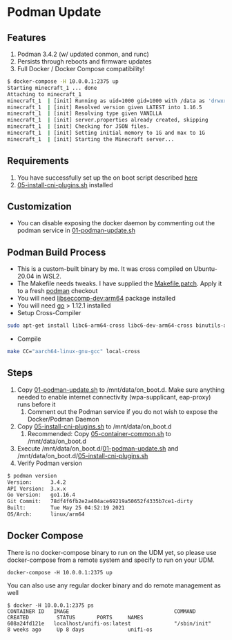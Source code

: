 # Podman Update

## Features

1. Podman 3.4.2 (w/ updated conmon, and runc)
1. Persists through reboots and firmware updates
1. Full Docker / Docker Compose compatibility!
```sh
$ docker-compose -H 10.0.0.1:2375 up
Starting minecraft_1 ... done
Attaching to minecraft_1
minecraft_1  | [init] Running as uid=1000 gid=1000 with /data as 'drwxrwxr-x 4 1000 1000 240 May 25 11:55 /data'
minecraft_1  | [init] Resolved version given LATEST into 1.16.5
minecraft_1  | [init] Resolving type given VANILLA
minecraft_1  | [init] server.properties already created, skipping
minecraft_1  | [init] Checking for JSON files.
minecraft_1  | [init] Setting initial memory to 1G and max to 1G
minecraft_1  | [init] Starting the Minecraft server...
```
## Requirements

1. You have successfully set up the on boot script described [here](https://github.com/boostchicken/udm-utilities/tree/master/on-boot-script)
1. [05-install-cni-plugins.sh](../cni-plugins/05-install-cni-plugins.sh) installed

## Customization

* You can disable exposing the docker daemon by commenting out the podman service in  [01-podman-update.sh](01-podman-update.sh)
  
## Podman Build Process
* This is a custom-built binary by me.  It was cross compiled on Ubuntu-20.04 in WSL2. 
* The Makefile needs tweaks. I have supplied the [Makefile.patch](build/podman.Makefile.patch). Apply it to a fresh [podman](https://github.com/containers/podman/) checkout
* You will need [libseccomp-dev:arm64](build/libseccomp-dev_2.2.3-3ubuntu3_arm64.deb) package installed
* You will need [go](https://golang.org/doc/install#download) > 1.12.1 installed
* Setup Cross-Compiler
```sh
sudo apt-get install libc6-arm64-cross libc6-dev-arm64-cross binutils-aarch64-linux-gnu libncurses5-dev build-essential bison flex libssl-dev bc gcc-aarch64-linux-gnu
```
* Compile
```sh
make CC="aarch64-linux-gnu-gcc" local-cross
```
## Steps

1. Copy [01-podman-update.sh](01-podman-update.sh) to /mnt/data/on_boot.d. Make sure anything needed to enable internet connectivity (wpa-supplicant, eap-proxy) runs before it
    1.  Comment out the Podman service if you do not wish to expose the Docker/Podman Daemon
1. Copy [05-install-cni-plugins.sh](../cni-plugins/05-install-cni-plugins.sh) to /mnt/data/on_boot.d
   1. Recommended: Copy [05-container-common.sh](../container-common/on_boot.d/05-container-common.sh) to /mnt/data/on_boot.d
1. Execute /mnt/data/on_boot.d/[01-podman-update.sh](01-podman-update.sh) and /mnt/data/on_boot.d/[05-install-cni-plugins.sh](../cni-plugins/05-install-cni-plugins.sh)
1. Verify Podman version
```sh
$ podman version
Version:      3.4.2
API Version:  3.x.x
Go Version:   go1.16.4
Git Commit:   78df4f6fb2e2a404ace69219a50652f4335b7ce1-dirty
Built:        Tue May 25 04:52:19 2021
OS/Arch:      linux/arm64
```

## Docker Compose
There is no docker-compose binary to run on the UDM yet, so please use docker-compose from a remote system and specify to run on your UDM.
    
```docker-compose -H 10.0.0.1:2375 up```

You can also use any regular docker binary and do remote management as well
```
$ docker -H 10.0.0.1:2375 ps
CONTAINER ID   IMAGE                                  COMMAND                  CREATED         STATUS       PORTS     NAMES
608a24fd121e   localhost/unifi-os:latest              "/sbin/init"             8 weeks ago     Up 8 days              unifi-os
```
